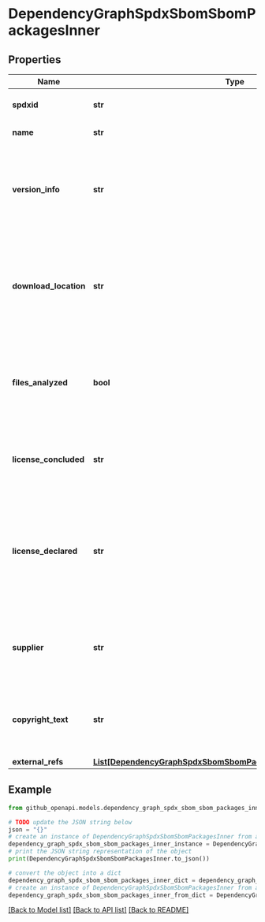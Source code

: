 # DependencyGraphSpdxSbomSbomPackagesInner


## Properties

Name | Type | Description | Notes
------------ | ------------- | ------------- | -------------
**spdxid** | **str** | A unique SPDX identifier for the package. | [optional] 
**name** | **str** | The name of the package. | [optional] 
**version_info** | **str** | The version of the package. If the package does not have an exact version specified, a version range is given. | [optional] 
**download_location** | **str** | The location where the package can be downloaded, or NOASSERTION if this has not been determined. | [optional] 
**files_analyzed** | **bool** | Whether the package&#39;s file content has been subjected to analysis during the creation of the SPDX document. | [optional] 
**license_concluded** | **str** | The license of the package as determined while creating the SPDX document. | [optional] 
**license_declared** | **str** | The license of the package as declared by its author, or NOASSERTION if this information was not available when the SPDX document was created. | [optional] 
**supplier** | **str** | The distribution source of this package, or NOASSERTION if this was not determined. | [optional] 
**copyright_text** | **str** | The copyright holders of the package, and any dates present with those notices, if available. | [optional] 
**external_refs** | [**List[DependencyGraphSpdxSbomSbomPackagesInnerExternalRefsInner]**](DependencyGraphSpdxSbomSbomPackagesInnerExternalRefsInner.md) |  | [optional] 

## Example

```python
from github_openapi.models.dependency_graph_spdx_sbom_sbom_packages_inner import DependencyGraphSpdxSbomSbomPackagesInner

# TODO update the JSON string below
json = "{}"
# create an instance of DependencyGraphSpdxSbomSbomPackagesInner from a JSON string
dependency_graph_spdx_sbom_sbom_packages_inner_instance = DependencyGraphSpdxSbomSbomPackagesInner.from_json(json)
# print the JSON string representation of the object
print(DependencyGraphSpdxSbomSbomPackagesInner.to_json())

# convert the object into a dict
dependency_graph_spdx_sbom_sbom_packages_inner_dict = dependency_graph_spdx_sbom_sbom_packages_inner_instance.to_dict()
# create an instance of DependencyGraphSpdxSbomSbomPackagesInner from a dict
dependency_graph_spdx_sbom_sbom_packages_inner_from_dict = DependencyGraphSpdxSbomSbomPackagesInner.from_dict(dependency_graph_spdx_sbom_sbom_packages_inner_dict)
```
[[Back to Model list]](../README.md#documentation-for-models) [[Back to API list]](../README.md#documentation-for-api-endpoints) [[Back to README]](../README.md)


